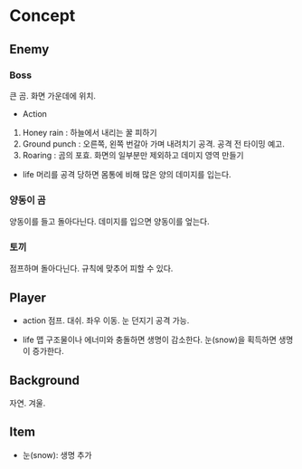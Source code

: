 # Concept

## Enemy

### Boss

큰 곰. 화면 가운데에 위치.

- Action 
1. Honey rain : 하늘에서 내리는 꿀 피하기
2. Ground punch : 오른쪽, 왼쪽 번갈아 가며 내려치기 공격. 공격 전 타이밍 예고.
3. Roaring : 곰의 포효. 화면의 일부분만 제외하고 데미지 영역 만들기

- life
머리를 공격 당하면 몸통에 비해 많은 양의 데미지를 입는다.

### 양동이 곰

양동이를 들고 돌아다닌다. 데미지를 입으면 양동이를 엎는다.

### 토끼

점프하며 돌아다닌다. 규칙에 맞추어 피할 수 있다.

## Player

- action
점프. 대쉬. 좌우 이동.
눈 던지기 공격 가능.

- life
맵 구조물이나 에너미와 충돌하면 생명이 감소한다.
눈(snow)을 획득하면 생명이 증가한다.

## Background

자연. 겨울.

## Item

- 눈(snow): 생명 추가
